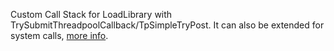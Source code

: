 Custom Call Stack for LoadLibrary with TrySubmitThreadpoolCallback/TpSimpleTryPost. It can also be extended for system calls, [more 
info](https://0xdarkvortex.dev/proxying-dll-loads-for-hiding-etwti-stack-tracing/).
